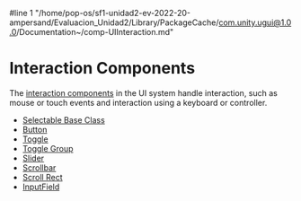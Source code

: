 #line 1 "/home/pop-os/sf1-unidad2-ev-2022-20-ampersand/Evaluacion_Unidad2/Library/PackageCache/com.unity.ugui@1.0.0/Documentation~/comp-UIInteraction.md"
# Interaction Components

The [interaction components](UIInteractionComponents.md) in the UI system handle interaction, such as mouse or touch events and interaction using a keyboard or controller.

* [Selectable Base Class](script-Selectable.md)
* [Button](script-Button.md)
* [Toggle](script-Toggle.md)
* [Toggle Group](script-ToggleGroup.md)
* [Slider](script-Slider.md)
* [Scrollbar](script-Scrollbar.md)
* [Scroll Rect](script-ScrollRect.md)
* [InputField](script-InputField.md)
